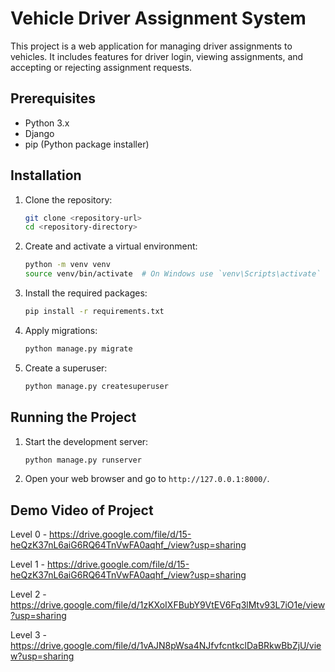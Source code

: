 # Vehicle Driver Assignment System

This project is a web application for managing driver assignments to vehicles. It includes features for driver login, viewing assignments, and accepting or rejecting assignment requests.

## Prerequisites

- Python 3.x
- Django
- pip (Python package installer)

## Installation

1. Clone the repository:
    ```sh
    git clone <repository-url>
    cd <repository-directory>
    ```

2. Create and activate a virtual environment:
    ```sh
    python -m venv venv
    source venv/bin/activate  # On Windows use `venv\Scripts\activate`
    ```

3. Install the required packages:
    ```sh
    pip install -r requirements.txt
    ```

4. Apply migrations:
    ```sh
    python manage.py migrate
    ```

5. Create a superuser:
    ```sh
    python manage.py createsuperuser
    ```

## Running the Project

1. Start the development server:
    ```sh
    python manage.py runserver
    ```

2. Open your web browser and go to `http://127.0.0.1:8000/`.

## Demo Video of Project

Level 0 - https://drive.google.com/file/d/15-heQzK37nL6aiG6RQ64TnVwFA0aqhf_/view?usp=sharing

Level 1 - https://drive.google.com/file/d/15-heQzK37nL6aiG6RQ64TnVwFA0aqhf_/view?usp=sharing

Level 2 - https://drive.google.com/file/d/1zKXoIXFBubY9VtEV6Fq3lMtv93L7iO1e/view?usp=sharing

Level 3 - https://drive.google.com/file/d/1vAJN8pWsa4NJfvfcntkclDaBRkwBbZjU/view?usp=sharing
